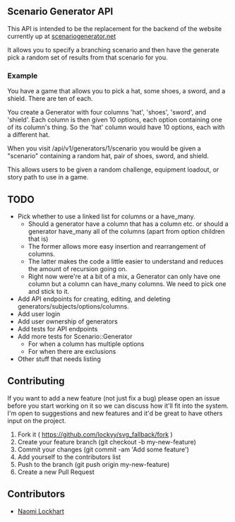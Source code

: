 ## Scenario Generator API

This API is intended to be the replacement for the backend of the website currently up at [scenariogenerator.net](http://www.scenariogenerator.net)

It allows you to specify a branching scenario and then have the generate pick a random set of results from that scenario for you.

### Example

You have a game that allows you to pick a hat, some shoes, a sword, and a shield. There are ten of each.

You create a Generator with four columns 'hat', 'shoes', 'sword', and 'shield'.
Each column is then given 10 options, each option containing one of its column's thing. So the 'hat' column would have
10 options, each with a different hat.

When you visit /api/v1/generators/1/scenario you would be given a "scenario" containing a random hat, pair of shoes, sword, and shield.

This allows users to be given a random challenge, equipment loadout, or story path to use in a game.

## TODO

- Pick whether to use a linked list for columns or a have_many.
  - Should a generator have a column that has a column etc. or should a generator have_many all of the columns (apart from option children that is)
  - The former allows more easy insertion and rearrangement of columns.
  - The latter makes the code a little easier to understand and reduces the amount of recursion going on.
  - Right now were're at a bit of a mix, a Generator can only have one column but a column can have_many columns. We need to pick one and stick to it.
- Add API endpoints for creating, editing, and deleting generators/subjects/options/columns.
- Add user login
- Add user ownership of generators
- Add tests for API endpoints
- Add more tests for Scenario::Generator
  - For when a column has multiple options
  - For when there are exclusions
- Other stuff that needs listing

## Contributing

If you want to add a new feature (not just fix a bug) please open an issue before you start working on it so we can discuss how it'll fit into the system. I'm open to suggestions and new features and it'd be great to have others input on the project.

1. Fork it ( https://github.com/lockyy/svg_fallback/fork )
2. Create your feature branch (git checkout -b my-new-feature)
3. Commit your changes (git commit -am 'Add some feature')
4. Add yourself to the contributors list
5. Push to the branch (git push origin my-new-feature)
6. Create a new Pull Request

## Contributors

- [Naomi Lockhart](https://github.com/Lockyy)
